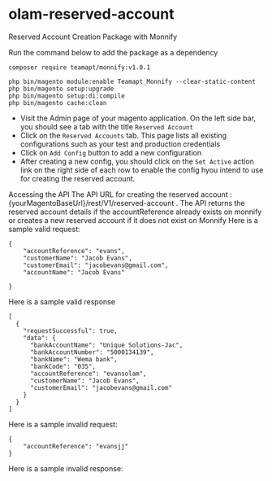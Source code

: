 # olam-reserved-account
Reserved Account Creation Package with Monnify

Run the command below to add the package as a dependency
```
composer require teamapt/monnify:v1.0.1
``` 

```
php bin/magento module:enable Teamapt_Monnify --clear-static-content 
php bin/magento setup:upgrade 
php bin/magento setup:di:compile 
php bin/magento cache:clean
```
- Visit the Admin page of your magento application. On the left side bar, you should see a tab with the title `Reserved Account`
- Click on the `Reserved Accounts` tab. This page lists all existing configurations such as your test and production credentials
- Click on `Add Config` button to add a new configuration
- After creating a new config, you should click on the `Set Active` action link on the right side of each row to enable the config hyou intend to use for creating the reserved account.

Accessing the API
The API URL for creating the reserved account : {yourMagentoBaseUrl}/rest/V1/reserved-account . The API returns the reserved account details if the accountReference
already exists on monnify or creates a new reserved account if it does not exist on Monnify
Here is a sample valid request: 
```
{
	"accountReference": "evans",
	"customerName": "Jacob Evans",
	"customerEmail": "jacobevans@gmail.com",
	"accountName": "Jacob Evans"
	
}
```
Here is a sample valid response
```
[
  {
    "requestSuccessful": true,
    "data": {
      "bankAccountName": "Unique Solutions-Jac",
      "bankAccountNumber": "5000134139",
      "bankName": "Wema bank",
      "bankCode": "035",
      "accountReference": "evansolam",
      "customerName": "Jacob Evans",
      "customerEmail": "jacobevans@gmail.com"
    }
  }
]
```

Here is a sample invalid request:
```
{
	"accountReference": "evansjj"
}
```

Here is a sample invalid response:
```



